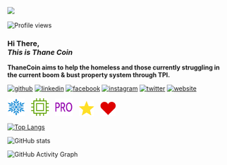 ![](https://pbs.twimg.com/profile_banners/959913045995802624/1620735576/1080x360)

![Profile views](https://gpvc.arturio.dev/ThaneCoin)

### Hi There,<br>***This is Thane Coin***<br>
**ThaneCoin aims to help the homeless and those currently struggling in the current boom & bust property system through TPI.**<br>


[<img src='https://cdn.jsdelivr.net/npm/simple-icons@3.0.1/icons/github.svg' alt='github' height='40'>](https://github.com/ThaneCoin)  [<img src='https://cdn.jsdelivr.net/npm/simple-icons@3.0.1/icons/linkedin.svg' alt='linkedin' height='40'>](https://www.linkedin.com/in/ThaneCoin/)  [<img src='https://cdn.jsdelivr.net/npm/simple-icons@3.0.1/icons/facebook.svg' alt='facebook' height='40'>](https://www.facebook.com/ThaneCoinTPI)  [<img src='https://cdn.jsdelivr.net/npm/simple-icons@3.0.1/icons/instagram.svg' alt='instagram' height='40'>](https://www.instagram.com/ThaneCoin/)  [<img src='https://cdn.jsdelivr.net/npm/simple-icons@3.0.1/icons/twitter.svg' alt='twitter' height='40'>](https://twitter.com/ThaneCoinTPI)  [<img src='https://cdn.jsdelivr.net/npm/simple-icons@3.0.1/icons/icloud.svg' alt='website' height='40'>](https://thanecoin.io/)  

<a href='https://archiveprogram.github.com/'><img src='https://raw.githubusercontent.com/acervenky/animated-github-badges/master/assets/acbadge.gif' width='40' height='40'></a> <a href='https://docs.github.com/en/developers'><img src='https://raw.githubusercontent.com/acervenky/animated-github-badges/master/assets/devbadge.gif' width='40' height='40'></a> <a href='https://github.com/pricing'><img src='https://raw.githubusercontent.com/acervenky/animated-github-badges/master/assets/pro.gif' width='40' height='40'></a> <a href='https://stars.github.com/'><img src='https://raw.githubusercontent.com/acervenky/animated-github-badges/master/assets/starbadge.gif' width='35' height='35'></a> <a href='https://docs.github.com/en/github/supporting-the-open-source-community-with-github-sponsors'><img src='https://raw.githubusercontent.com/acervenky/animated-github-badges/master/assets/sponsorbadge.gif' width='35' height='35'></a> 

[![Top Langs](https://github-readme-stats.vercel.app/api/top-langs/?username=ThaneCoin)](https://github.com/anuraghazra/github-readme-stats)

![GitHub stats](https://github-readme-stats.vercel.app/api?username=ThaneCoin&show_icons=true&count_private=true)  

![GitHub Activity Graph](https://activity-graph.herokuapp.com/graph?username=ThaneCoin)  

  

